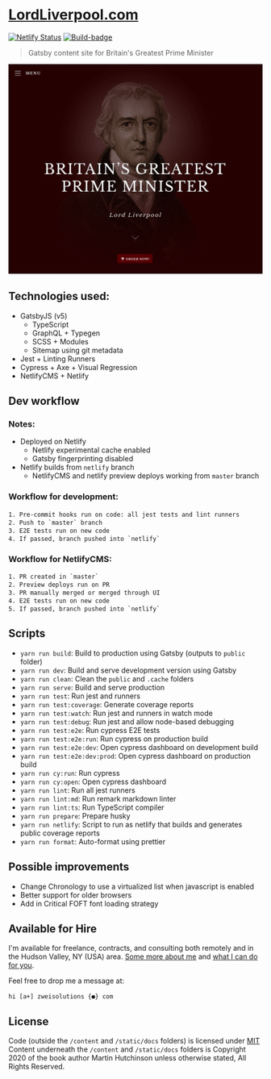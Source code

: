 # [LordLiverpool.com](https://www.lordliverpool.com/)

[![Netlify Status](https://img.shields.io/netlify/6c600477-b01f-411f-bafd-d5a428a1ec4e?logo=netlify&style=flat-square)](https://app.netlify.com/sites/torystories/deploys)
[![Build-badge](https://img.shields.io/github/actions/workflow/status/Zweihander-Main/lordliverpool.com/test.yml?branch=master&logo=github&style=flat-square)](https://github.com/Zweihander-Main/lordliverpool.com/actions?query=workflow%3Ae2e-test)

> Gatsby content site for Britain's Greatest Prime Minister

![Screenshot of LordLiverpool.com](./docs/lordliverpool.png)

## Technologies used:

-   GatsbyJS (v5)
    -   TypeScript
    -   GraphQL + Typegen
    -   SCSS + Modules
    -   Sitemap using git metadata
-   Jest + Linting Runners
-   Cypress + Axe + Visual Regression
-   NetlifyCMS + Netlify

## Dev workflow

### Notes:

-   Deployed on Netlify
    -   Netlify experimental cache enabled
    -   Gatsby fingerprinting disabled
-   Netlify builds from `netlify` branch
    -   NetlifyCMS and netlify preview deploys working from `master` branch

### Workflow for development:

    1. Pre-commit hooks run on code: all jest tests and lint runners
    2. Push to `master` branch
    3. E2E tests run on new code
    4. If passed, branch pushed into `netlify`

### Workflow for NetlifyCMS:

    1. PR created in `master`
    2. Preview deploys run on PR
    3. PR manually merged or merged through UI
    4. E2E tests run on new code
    5. If passed, branch pushed into `netlify`

## Scripts

-   `yarn run build`: Build to production using Gatsby (outputs to `public` folder)
-   `yarn run dev`: Build and serve development version using Gatsby
-   `yarn run clean`: Clean the `public` and `.cache` folders
-   `yarn run serve`: Build and serve production
-   `yarn run test`: Run jest and runners
-   `yarn run test:coverage`: Generate coverage reports
-   `yarn run test:watch`: Run jest and runners in watch mode
-   `yarn run test:debug`: Run jest and allow node-based debugging
-   `yarn run test:e2e`: Run cypress E2E tests
-   `yarn run test:e2e:run`: Run cypress on production build
-   `yarn run test:e2e:dev`: Open cypress dashboard on development build
-   `yarn run test:e2e:dev:prod`: Open cypress dashboard on production build
-   `yarn run cy:run`: Run cypress
-   `yarn run cy:open`: Open cypress dashboard
-   `yarn run lint`: Run all jest runners
-   `yarn run lint:md`: Run remark markdown linter
-   `yarn run lint:ts`: Run TypeScript compiler
-   `yarn run prepare`: Prepare husky
-   `yarn run netlify`: Script to run as netlify that builds and generates public coverage reports
-   `yarn run format`: Auto-format using prettier

## Possible improvements

-   Change Chronology to use a virtualized list when javascript is enabled
-   Better support for older browsers
-   Add in Critical FOFT font loading strategy

## Available for Hire

I'm available for freelance, contracts, and consulting both remotely and in the Hudson Valley, NY (USA) area. [Some more about me](https://www.zweisolutions.com/about.html) and [what I can do for you](https://www.zweisolutions.com/services.html).

Feel free to drop me a message at:

```
hi [a+] zweisolutions {●} com
```

## License

Code (outside the `/content` and `/static/docs` folders) is licensed under [MIT](./LICENSE)
Content underneath the `/content` and `/static/docs` folders is Copyright 2020 of the book author Martin Hutchinson unless otherwise stated, All Rights Reserved.
